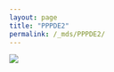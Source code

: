 ```yaml
---
layout: page
title: "PPPDE2"
permalink: /_mds/PPPDE2/
---
```


![](../../algns0/5HSAA084001_aln_report.png?raw=true)